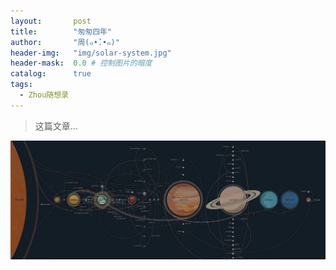 ```yaml
---
layout:       post
title:        "匆匆四年"
author:       "周(๑•̌.•๑)"
header-img:   "img/solar-system.jpg"
header-mask:  0.0 # 控制图片的暗度
catalog:      true
tags:
  - Zhou随想录
---
```


> 这篇文章...

![](/img/solar-system.jpg)